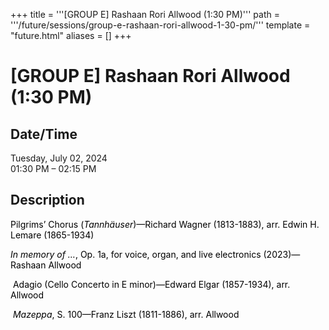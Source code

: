 +++
title = '''[GROUP E] Rashaan Rori Allwood (1:30 PM)'''
path = '''/future/sessions/group-e-rashaan-rori-allwood-1-30-pm/'''
template = "future.html"
aliases = []
+++

<h1>[GROUP E] Rashaan Rori Allwood (1:30 PM)</h1>

<h2>Date/Time</h2>
<p>Tuesday, July 02, 2024<br>
01:30 PM – 02:15 PM</p>
<h2>Description</h2>

<div class="ag87-crtemvc-hsbk"><div class="css-vsf5of"><p class="carina-rte-public-DraftStyleDefault-block"><span style="color: black;">Pilgrims’ Chorus</span> <span style="color: black;">(<span style="font-style: italic;">Tannhäuser</span>)—Richard Wagner (1813-1883), arr. Edwin H. Lemare (1865-1934)</span></p><p style="text-align:left;" class="carina-rte-public-DraftStyleDefault-block"><span style="color: black;"><span style="font-style: italic;">In memory of …</span>, Op. 1a,</span> <span style="color: black;">for voice, organ, and live electronics</span> <span style="color: black;">(2023)—Rashaan Allwood</span></p><p style="text-align:left;" class="carina-rte-public-DraftStyleDefault-block">&nbsp;<span style="color: black;">Adagio</span> <span style="color: black;">(Cello Concerto in E minor)—Edward Elgar (1857-1934),</span> <span style="color: black;">arr. Allwood</span></p><p style="text-align:left;" class="carina-rte-public-DraftStyleDefault-block">&nbsp;<span style="color: black;"><span style="font-style: italic;">Mazeppa</span>, S. 100—Franz Liszt (1811-1886),</span> <span style="color: black;">arr. Allwood</span></p></div></div>


